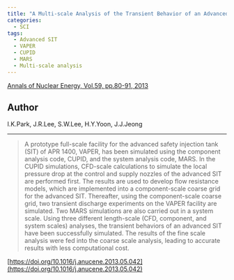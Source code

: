 ```yaml
---
title: "A Multi-scale Analysis of the Transient Behavior of an Advanced Safety Injection Tank"
categories:
  - SCI
tags:
  - Advanced SIT
  - VAPER
  - CUPID
  - MARS
  - Multi-scale analysis
---
```


[Annals of Nuclear Energy, Vol.59, pp.80-91, 2013](https://doi.org/10.1016/j.anucene.2013.05.042)


## Author

I.K.Park, J.R.Lee, S.W.Lee, H.Y.Yoon, J.J.Jeong

----

>A prototype full-scale facility for the advanced safety injection tank (SIT) of APR 1400, VAPER, has been simulated using the component analysis code, CUPID, and the system analysis code, MARS. In the CUPID simulations, CFD-scale calculations to simulate the local pressure drop at the control and supply nozzles of the advanced SIT are performed first. The results are used to develop flow resistance models, which are implemented into a component-scale coarse grid for the advanced SIT. Thereafter, using the component-scale coarse grid, two transient discharge experiments on the VAPER facility are simulated. Two MARS simulations are also carried out in a system scale. Using three different length-scale (CFD, component, and system scales) analyses, the transient behaviors of an advanced SIT have been successfully simulated. The results of the fine scale analysis were fed into the coarse scale analysis, leading to accurate results with less computational cost.

[https://doi.org/10.1016/j.anucene.2013.05.042](https://doi.org/10.1016/j.anucene.2013.05.042)